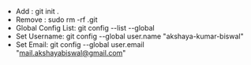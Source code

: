 - Add : git init .
- Remove : sudo rm -rf .git
- Global Config List: git config --list --global
- Set Username: git config --global user.name "akshaya-kumar-biswal"
- Set Email: git config --global user.email "mail.akshayabiswal@gmail.com"
